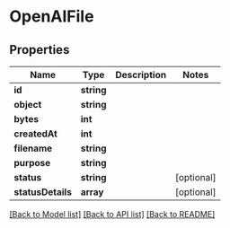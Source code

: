 # OpenAIFile

## Properties
Name | Type | Description | Notes
------------ | ------------- | ------------- | -------------
**id** | **string** |  | 
**object** | **string** |  | 
**bytes** | **int** |  | 
**createdAt** | **int** |  | 
**filename** | **string** |  | 
**purpose** | **string** |  | 
**status** | **string** |  | [optional] 
**statusDetails** | **array** |  | [optional] 

[[Back to Model list]](../README.md#documentation-for-models) [[Back to API list]](../README.md#documentation-for-api-endpoints) [[Back to README]](../README.md)


